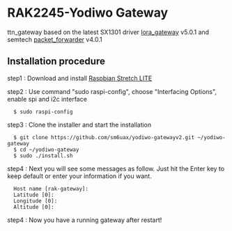 # RAK2245-Yodiwo Gateway
ttn_gateway based on the latest SX1301 driver [lora_gateway](https://github.com/Lora-net/lora_gateway) v5.0.1 and semtech [packet_forwarder](https://github.com/Lora-net/packet_forwarder) v4.0.1  


##	Installation procedure

step1 : Download and install [Raspbian Stretch LITE](https://www.raspberrypi.org/downloads/raspbian/) 

step2 : Use command "sudo raspi-config", choose "Interfacing Options", enable spi and i2c interface

      $ sudo raspi-config

step3 : Clone the installer and start the installation

      $ git clone https://github.com/sm6uax/yodiwo-gatewayv2.git ~/yodiwo-gateway
      $ cd ~/yodiwo-gateway
      $ sudo ./install.sh

step4 : Next you will see some messages as follow. Just hit the Enter key to keep default or enter your information if you want.

      Host name [rak-gateway]:
      Latitude [0]: 
      Longitude [0]: 
      Altitude [0]: 
    
step4 : Now you have a running gateway after restart!
